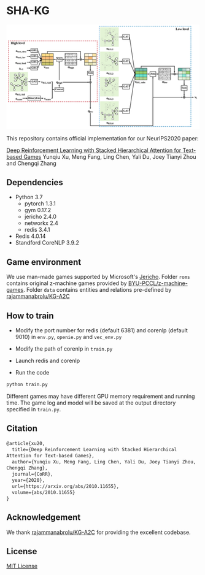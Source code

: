 # SHA-KG

![SHA-KG_arch](pics/SHA-KG_arch.png)

This repository contains official implementation for our NeurIPS2020 paper:

[Deep Reinforcement Learning with Stacked Hierarchical Attention for Text-based Games](https://arxiv.org/pdf/2010.11655.pdf)
Yunqiu Xu, Meng Fang, Ling Chen, Yali Du, Joey Tianyi Zhou and Chengqi Zhang


## Dependencies

+ Python 3.7
    + pytorch 1.3.1
    + gym 0.17.2
    + jericho 2.4.0
    + networkx 2.4
    + redis 3.4.1
+ Redis 4.0.14 
+ Standford CoreNLP 3.9.2


## Game environment

We use man-made games supported by Microsoft's [Jericho](https://github.com/microsoft/jericho). Folder ``roms`` contains original z-machine games provided by [BYU-PCCL/z-machine-games](https://github.com/BYU-PCCL/z-machine-games). Folder ``data`` contains entities and relations pre-defined by [rajammanabrolu/KG-A2C](https://github.com/rajammanabrolu/KG-A2C)


## How to train

+ Modify the port number for redis (default 6381) and corenlp (default 9010) in ``env.py``, ``openie.py`` and ``vec_env.py``
+ Modify the path of corenlp in ``train.py``
+ Launch redis and corenlp

+ Run the code

```python
python train.py
```

Different games may have different GPU memory requirement and running time. The game log and model will be saved at the output directory specified in ``train.py``.

## Citation

```
@article{xu20,
  title={Deep Reinforcement Learning with Stacked Hierarchical Attention for Text-based Games},
  author={Yunqiu Xu, Meng Fang, Ling Chen, Yali Du, Joey Tianyi Zhou, Chengqi Zhang},
  journal={CoRR},
  year={2020},
  url={https://arxiv.org/abs/2010.11655},
  volume={abs/2010.11655}
}
```


## Acknowledgement

We thank [rajammanabrolu/KG-A2C](https://github.com/rajammanabrolu/KG-A2C) for providing the excellent codebase. 

## License

[MIT License](https://github.com/YunqiuXu/SHA-KG/blob/main/LICENSE)
